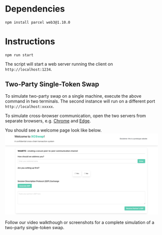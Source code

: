 # Dependencies

```
npm install parcel web3@1.10.0
```

# Instructions
```
npm run start
```
The script will start a web server running the client on `http://localhost:1234`.

## Two-Party Single-Token Swap

To simulate two-party swap on a single machine, execute the above command in two terminals. The second instance will run on a different port `http://localhost:xxxxx`.

To simulate cross-browser communication, open the two servers from separate browsers, e.g. [Chrome](https://www.google.com/intl/en_au/chrome/) and [Edge](https://www.microsoft.com/en-us/edge?form=MA13IT).

You should see a welcome page look like below.
![Welcome](./images/welcome.png)

Follow our video walkthough or screenshots for a complete simulation of a two-party single-token swap.